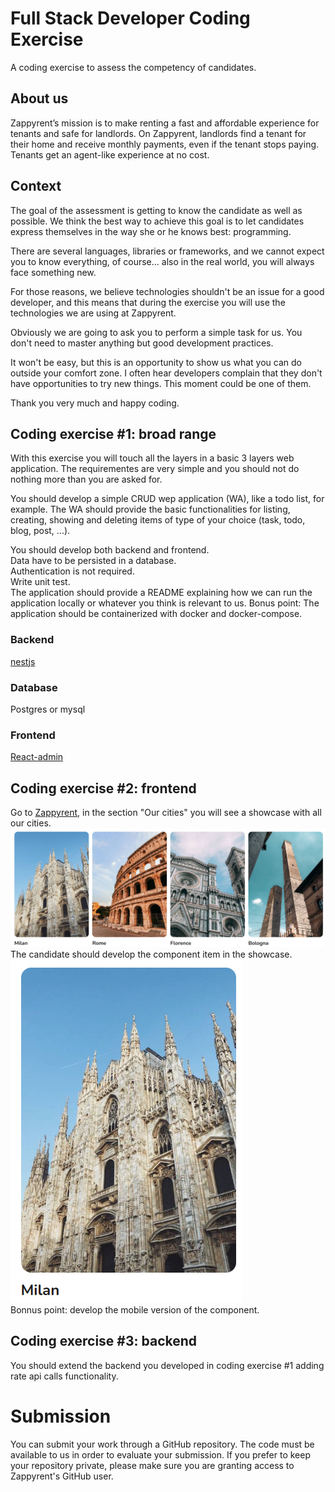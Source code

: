 # Full Stack Developer Coding Exercise
A coding exercise to assess the competency of candidates.

## About us
Zappyrent’s mission is to make renting a fast and affordable experience for tenants and safe for landlords. On Zappyrent, landlords find a tenant for their home and receive monthly payments, even if the tenant stops paying. Tenants get an agent-like experience at no cost.

## Context
The goal of the assessment is getting to know the candidate as well  as possible. We think the best way to achieve this goal is to let candidates express themselves in the way she or he knows best: programming.  

There are several languages, libraries or frameworks, and we cannot expect you to know everything, of course... also in the real world, you will always face something new.  

For those reasons, we believe technologies shouldn't be an issue for a good developer, and this means that during the exercise you will use the technologies we are using at Zappyrent.  

Obviously we are going to ask you to perform a simple task for us. You don't need to master anything but good development practices.  

It won't be easy, but this is an opportunity to show us what you can do outside your comfort zone. I often hear developers complain that  they don't have opportunities to try new things. This moment could be one of them.  

Thank you very much and happy coding.


## Coding exercise #1: broad range
With this exercise you will touch all the layers in a basic 3 layers web application. The requirementes are very simple and you should not do nothing more than you are asked for.  

You should develop a simple CRUD wep application (WA), like a todo list, for example.
The WA should provide the basic functionalities for listing, creating, showing and deleting items of type of your choice (task, todo, blog, post, ...).  

You should develop both backend and frontend.  
Data have to be persisted in a database.  
Authentication is not required.  
Write unit test.  
The application should provide a README explaining how we can run the application locally or whatever you think is relevant to us.
Bonus point: The application should be containerized with docker and docker-compose.    

### Backend
[nestjs](https://nestjs.com/)

### Database
Postgres or mysql

### Frontend
[React-admin](https://marmelab.com/react-admin/)

## Coding exercise #2: frontend   
Go to [Zappyrent](https://www.zappyrent.com/en), in the section "Our cities" you will see a showcase with all our cities. 
![cities slider!](cities_slider.png)
The candidate should develop the component item in the showcase.   
![component_tem!](component_tem.png)      
Bonnus point: develop the mobile version of the component. 
## Coding exercise #3: backend
You should extend the backend you developed in coding exercise #1 adding rate api calls functionality. 

# Submission
You can submit your work through a GitHub repository. The code must be available to us in order to evaluate your submission. If you prefer to keep your repository private, please make sure you are granting access to Zappyrent's GitHub user.
